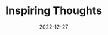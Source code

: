 ---
slug: thought-for-the-day
title: "Inspiring Thoughts"
date: 2022-12-27
excerpt: 'When i stand before thee at the day end thou shalt see my scars and know that i had my wounds and also my healing.'
tags: [Inspiration, Motivation, Quotes, Thoughts]
---
